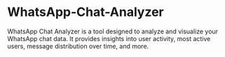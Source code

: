 # WhatsApp-Chat-Analyzer
WhatsApp Chat Analyzer is a tool designed to analyze and visualize your WhatsApp chat data. It provides insights into user activity, most active users, message distribution over time, and more.
